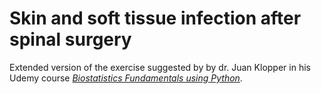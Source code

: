 # Skin and soft tissue infection after spinal surgery

Extended version of the exercise suggested by by dr. Juan Klopper in his Udemy course [*Biostatistics Fundamentals using Python*](https://www.udemy.com/biostatistics-fundamentals-using-python/).
